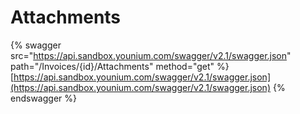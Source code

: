 # Attachments

{% swagger src="https://api.sandbox.younium.com/swagger/v2.1/swagger.json" path="/Invoices/{id}/Attachments" method="get" %}
[https://api.sandbox.younium.com/swagger/v2.1/swagger.json](https://api.sandbox.younium.com/swagger/v2.1/swagger.json)
{% endswagger %}
